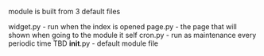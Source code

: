 module is built from 3 default files

widget.py - run when the index is opened
page.py - the page that will shown when going to the module it self
cron.py - run as maintenance every periodic time TBD
__init__.py - default module file 
